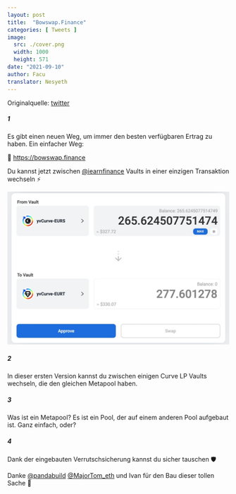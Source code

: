 ```yaml
---
layout: post
title:  "Bowswap.Finance"
categories: [ Tweets ]
image:
  src: ./cover.png
  width: 1000
  height: 571
date: "2021-09-10"
author: Facu
translator: Nesyeth
---
```


Originalquelle: [twitter](https://twitter.com/fameal/status/1424857239505018880)

##### 1

Es gibt einen neuen Weg, um immer den besten verfügbaren Ertrag zu haben. Ein einfacher Weg:

🏹 https://bowswap.finance

Du kannst jetzt zwischen [@iearnfinance](https://twitter.com/iearnfinance)  Vaults in einer einzigen Transaktion wechseln ⚡️

![](image1.jpg?w=1280&h=881)

##### 2

In dieser ersten Version kannst du zwischen einigen Curve LP Vaults wechseln, die den gleichen Metapool haben.

##### 3

Was ist ein Metapool? Es ist ein Pool, der auf einem anderen Pool aufgebaut ist. Ganz einfach, oder?

##### 4

Dank der eingebauten Verrutschsicherung kannst du sicher tauschen 🛡️

Danke [@pandabuild](https://twitter.com/pandabuild) [@MajorTom_eth](https://twitter.com/MajorTom_eth) und Ivan für den Bau dieser tollen Sache 🚀